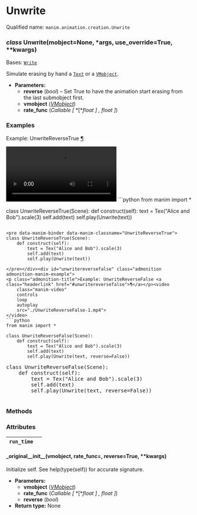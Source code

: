 # Unwrite

Qualified name: `manim.animation.creation.Unwrite`

### *class* Unwrite(mobject=None, \*args, use_override=True, \*\*kwargs)

Bases: [`Write`](manim.animation.creation.Write.md#manim.animation.creation.Write)

Simulate erasing by hand a [`Text`](manim.mobject.text.text_mobject.Text.md#manim.mobject.text.text_mobject.Text) or a [`VMobject`](manim.mobject.types.vectorized_mobject.VMobject.md#manim.mobject.types.vectorized_mobject.VMobject).

* **Parameters:**
  * **reverse** (*bool*) – Set True to have the animation start erasing from the last submobject first.
  * **vmobject** ([*VMobject*](manim.mobject.types.vectorized_mobject.VMobject.md#manim.mobject.types.vectorized_mobject.VMobject))
  * **rate_func** (*Callable* *[* *[**float* *]* *,* *float* *]*)

### Examples

<div id="unwritereversetrue" class="admonition admonition-manim-example">
<p class="admonition-title">Example: UnwriteReverseTrue <a class="headerlink" href="#unwritereversetrue">¶</a></p><video
    class="manim-video"
    controls
    loop
    autoplay
    src="./UnwriteReverseTrue-1.mp4">
</video>
```python
from manim import *

class UnwriteReverseTrue(Scene):
    def construct(self):
        text = Tex("Alice and Bob").scale(3)
        self.add(text)
        self.play(Unwrite(text))
```

<pre data-manim-binder data-manim-classname="UnwriteReverseTrue">
class UnwriteReverseTrue(Scene):
    def construct(self):
        text = Tex("Alice and Bob").scale(3)
        self.add(text)
        self.play(Unwrite(text))

</pre></div><div id="unwritereversefalse" class="admonition admonition-manim-example">
<p class="admonition-title">Example: UnwriteReverseFalse <a class="headerlink" href="#unwritereversefalse">¶</a></p><video
    class="manim-video"
    controls
    loop
    autoplay
    src="./UnwriteReverseFalse-1.mp4">
</video>
```python
from manim import *

class UnwriteReverseFalse(Scene):
    def construct(self):
        text = Tex("Alice and Bob").scale(3)
        self.add(text)
        self.play(Unwrite(text, reverse=False))
```

<pre data-manim-binder data-manim-classname="UnwriteReverseFalse">
class UnwriteReverseFalse(Scene):
    def construct(self):
        text = Tex("Alice and Bob").scale(3)
        self.add(text)
        self.play(Unwrite(text, reverse=False))

</pre></div>

### Methods

### Attributes

| `run_time`   |    |
|--------------|----|

#### \_original_\_init_\_(vmobject, rate_func=<function linear>, reverse=True, \*\*kwargs)

Initialize self.  See help(type(self)) for accurate signature.

* **Parameters:**
  * **vmobject** ([*VMobject*](manim.mobject.types.vectorized_mobject.VMobject.md#manim.mobject.types.vectorized_mobject.VMobject))
  * **rate_func** (*Callable* *[* *[**float* *]* *,* *float* *]*)
  * **reverse** (*bool*)
* **Return type:**
  None
